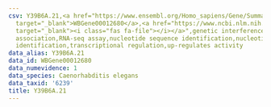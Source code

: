 ```yaml
---
csv: Y39B6A.21,<a href="https://www.ensembl.org/Homo_sapiens/Gene/Summary?db=core;g=WBGene00012680"
  target="_blank">WBGene00012680</a>,<a href="https://www.ncbi.nlm.nih.gov/pubmed/27496166"
  target="_blank"><i class="fas fa-file"></i></a>",genetic interference,functional
  association,RNA-seq assay,nucleotide sequence identification,nucleotide sequence
  identification,transcriptional regulation,up-regulates activity
data_alias: Y39B6A.21
data_id: WBGene00012680
data_numevidence: 1
data_species: Caenorhabditis elegans
data_taxid: '6239'
title: Y39B6A.21
---
```

